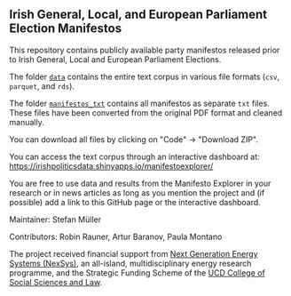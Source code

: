 ## Irish General, Local, and European Parliament Election Manifestos

This repository contains publicly available party manifestos released prior to Irish General, Local and European Parliament Elections.

The folder [`data`](data) contains the entire text corpus in various file formats (`csv`, `parquet`, and `rds`). 

The folder [`manifestos_txt`](manifestos_txt) contains all manifestos as separate `txt` files. These files have been converted from the original PDF format and cleaned manually. 

You can download all files by clicking on "Code" -> "Download ZIP".

You can access the text corpus through an interactive dashboard at: https://irishpoliticsdata.shinyapps.io/manifestoexplorer/

You are free to use data and results from the Manifesto Explorer in your research or in news articles as long as you mention the project and (if possible) add a link to this GitHub page or the interactive dashboard.

Maintainer: Stefan Müller

Contributors: Robin Rauner, Artur Baranov, Paula Montano

The project received financial support from [Next Generation Energy Systems (NexSys)](https://www.nexsys-energy.ie), an all-island, multidisciplinary energy research programme, and the  Strategic Funding Scheme of the [UCD College of Social Sciences and Law](https://www.ucd.ie/socscilaw/).

